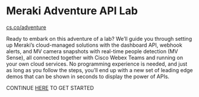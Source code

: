 # Meraki Adventure API Lab
[cs.co/adventure](http://cs.co/adventure)

Ready to embark on this adventure of a lab? We’ll guide you through setting up Meraki’s cloud-managed solutions with the dashboard API, webhook alerts, and MV camera snapshots with real-time people detection (MV Sense), all connected together with Cisco Webex Teams and running on your own cloud services. No programming experience is needed, and just as long as you follow the steps, you’ll end up with a new set of leading edge demos that can be shown in seconds to display the power of APIs.

CONTINUE [HERE](http://cs.co/adventure) TO GET STARTED
